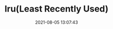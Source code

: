 ---
title: lru(Least Recently Used)
date: 2021-08-05 13:07:43
summary: 来学习一下lru结构
tags: 
    - lru
categories:
    - lru
img: https://cdn.jsdelivr.net/gh/GoldArowana/static_source@main/images/cover/co197-m.jpg
tinyImg: https://cdn.jsdelivr.net/gh/GoldArowana/static_source@main/images/tiny/cover/co197.jpg
---